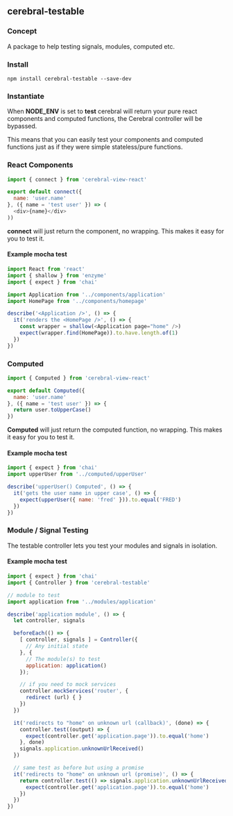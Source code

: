 ## cerebral-testable

### Concept
A package to help testing signals, modules, computed etc.

### Install
`npm install cerebral-testable --save-dev`

### Instantiate
When **NODE_ENV** is set to **test** cerebral will return your pure react components and computed functions, the Cerebral controller will be bypassed.

This means that you can easily test your components and computed functions just as if they were simple stateless/pure functions.

### React Components

```js
import { connect } from 'cerebral-view-react'

export default connect({
  name: 'user.name'
}, ({ name = 'test user' }) => (
  <div>{name}</div>
))
```

**connect** will just return the component, no wrapping. This makes it easy for you to test it.

#### Example mocha test
```js
import React from 'react'
import { shallow } from 'enzyme'
import { expect } from 'chai'

import Application from '../components/application'
import HomePage from '../components/homepage'

describe('<Application />', () => {
  it('renders the <HomePage />', () => {
    const wrapper = shallow(<Application page="home" />)
    expect(wrapper.find(HomePage)).to.have.length.of(1)
  })
})
```

### Computed

```js
import { Computed } from 'cerebral-view-react'

export default Computed({
  name: 'user.name'
}, ({ name = 'test user' }) => {
  return user.toUpperCase()
})
```

**Computed** will just return the computed function, no wrapping. This makes it easy for you to test it.

#### Example mocha test
```js
import { expect } from 'chai'
import upperUser from '../computed/upperUser'

describe('upperUser() Computed', () => {
  it('gets the user name in upper case', () => {
    expect(upperUser({ name: 'fred' })).to.equal('FRED')
  })
})
```

### Module / Signal Testing

The testable controller lets you test your modules and signals in isolation.

#### Example mocha test
```js
import { expect } from 'chai'
import { Controller } from 'cerebral-testable'

// module to test
import application from '../modules/application'

describe('application module', () => {
  let controller, signals

  beforeEach(() => {
    [ controller, signals ] = Controller({
      // Any initial state
    }, {
      // The module(s) to test
      application: application()
    });

    // if you need to mock services
    controller.mockServices('router', {
      redirect (url) { }
    })
  })

  it('redirects to "home" on unknown url (callback)', (done) => {
    controller.test((output) => {
      expect(controller.get('application.page')).to.equal('home')
    }, done)
    signals.application.unknownUrlReceived()
  })

  // same test as before but using a promise
  it('redirects to "home" on unknown url (promise)', () => {
    return controller.test(() => signals.application.unknownUrlReceived()).then((output) => {
      expect(controller.get('application.page')).to.equal('home')
    })
  })
})
```
